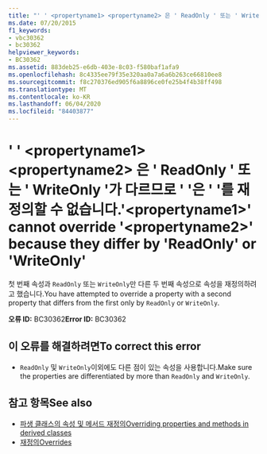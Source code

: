 ```yaml
---
title: "' ' <propertyname1> <propertyname2> 은 ' ReadOnly ' 또는 ' WriteOnly '가 다르므로 ' '은 ' '를 재정의할 수 없습니다."
ms.date: 07/20/2015
f1_keywords:
- vbc30362
- bc30362
helpviewer_keywords:
- BC30362
ms.assetid: 883deb25-e6db-403e-8c03-f580baf1afa9
ms.openlocfilehash: 8c4335ee79f35e320aa0a7a6a6b263ce66810ee8
ms.sourcegitcommit: f8c270376ed905f6a8896ce0fe25b4f4b38ff498
ms.translationtype: MT
ms.contentlocale: ko-KR
ms.lasthandoff: 06/04/2020
ms.locfileid: "84403877"
---
```

# <a name="propertyname1-cannot-override-propertyname2-because-they-differ-by-readonly-or-writeonly"></a><span data-ttu-id="16c01-102">' ' \<propertyname1> \<propertyname2> 은 ' ReadOnly ' 또는 ' WriteOnly '가 다르므로 ' '은 ' '를 재정의할 수 없습니다.</span><span class="sxs-lookup"><span data-stu-id="16c01-102">'\<propertyname1>' cannot override '\<propertyname2>' because they differ by 'ReadOnly' or 'WriteOnly'</span></span>
<span data-ttu-id="16c01-103">첫 번째 속성과 `ReadOnly` 또는 `WriteOnly`만 다른 두 번째 속성으로 속성을 재정의하려고 했습니다.</span><span class="sxs-lookup"><span data-stu-id="16c01-103">You have attempted to override a property with a second property that differs from the first only by `ReadOnly` or `WriteOnly`.</span></span>  
  
 <span data-ttu-id="16c01-104">**오류 ID:** BC30362</span><span class="sxs-lookup"><span data-stu-id="16c01-104">**Error ID:** BC30362</span></span>  
  
## <a name="to-correct-this-error"></a><span data-ttu-id="16c01-105">이 오류를 해결하려면</span><span class="sxs-lookup"><span data-stu-id="16c01-105">To correct this error</span></span>  
  
- <span data-ttu-id="16c01-106">`ReadOnly` 및 `WriteOnly`이외에도 다른 점이 있는 속성을 사용합니다.</span><span class="sxs-lookup"><span data-stu-id="16c01-106">Make sure the properties are differentiated by more than `ReadOnly` and `WriteOnly`.</span></span>  
  
## <a name="see-also"></a><span data-ttu-id="16c01-107">참고 항목</span><span class="sxs-lookup"><span data-stu-id="16c01-107">See also</span></span>

- [<span data-ttu-id="16c01-108">파생 클래스의 속성 및 메서드 재정의</span><span class="sxs-lookup"><span data-stu-id="16c01-108">Overriding properties and methods in derived classes</span></span>](../programming-guide/language-features/objects-and-classes/inheritance-basics.md#overriding-properties-and-methods-in-derived-classes)
- [<span data-ttu-id="16c01-109">재정의</span><span class="sxs-lookup"><span data-stu-id="16c01-109">Overrides</span></span>](../language-reference/modifiers/overrides.md)
